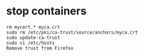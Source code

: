 # stop containers
```
rm mycert.* myca.crt
sudo rm /etc/pki/ca-trust/source/anchors/myca.crt
sudo update-ca-trust
sudo vi /etc/hosts
Remove trust from Firefox
```
